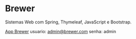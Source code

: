 # Brewer
  Sistemas Web com Spring, Thymeleaf, JavaScript e Bootstrap.
  
[App Brewer](https://fast-plains-53839.herokuapp.com/)
usuario: admin@brewer.com
senha: admin
